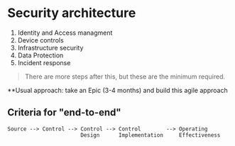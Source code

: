 # Security architecture

1. Identity and Access managment
2. Device controls
3. Infrastructure security
4. Data Protection
5. Incident response

> There are more steps after this, but these are the minimum required.

**Usual approach: take an Epic (3-4 months) and build this agile approach


## Criteria for "end-to-end"

```
Source --> Control --> Control --> Control        --> Operating
                       Design      Implementation     Effectiveness
```


